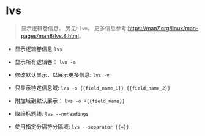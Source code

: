# lvs

> 显示逻辑卷信息。
> 另见: `lvm`。
> 更多信息参考:<https://man7.org/linux/man-pages/man8/lvs.8.html>。

- 显示逻辑卷信息
`lvs`

- 显示所有逻辑卷：
`lvs -a`

- 修改默认显示，以展示更多信息:
`lvs -v`

- 只显示特定信息域:
`lvs -o {{field_name_1}},{{field_name_2}}`

- 附加域到默认展示：
`lvs -o +{{field_name}}`

- 取缔标题线:
`lvs --noheadings`

- 使用指定分隔符分隔域:
`lvs --separator {{=}}`
